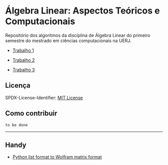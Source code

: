 # Álgebra Linear: Aspectos Teóricos e Computacionais

  Repositório dos algoritmos da disciplina de Álgebra Linear do primeiro semestre do mestrado em ciências computacionais na UERJ.
  
- [Trabalho 1](https://github.com/yurigabrich/LinearAlgebra/tree/master/T1)

- [Trabalho 2](https://github.com/yurigabrich/LinearAlgebra/tree/master/T2)

- [Trabalho 3](https://github.com/yurigabrich/LinearAlgebra/tree/master/T3)


## Licença

SPDX-License-Identifier: [MIT License](https://github.com/yurigabrich/LinearAlgebra/blob/master/LICENSE)

## Como contribuir

`to be done`

---
## Handy

- [Python list format to Wolfram matrix format](https://goo.gl/6rhXtM)
